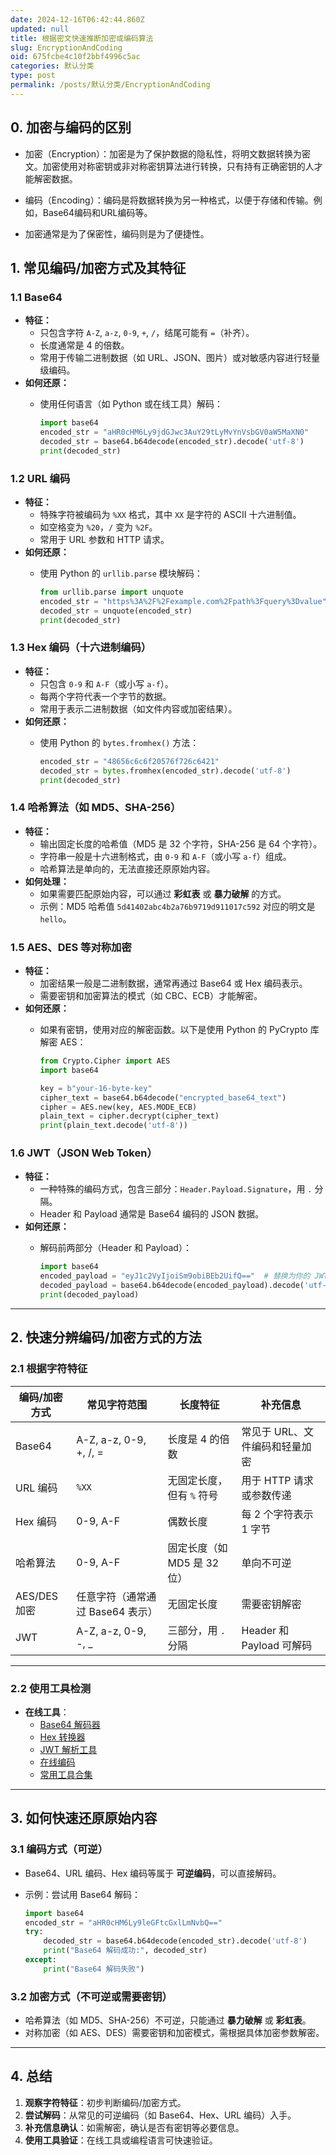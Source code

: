 ```yaml
---
date: 2024-12-16T06:42:44.860Z
updated: null
title: 根据密文快速推断加密或编码算法
slug: EncryptionAndCoding
oid: 675fcbe4c10f2bbf4996c5ac
categories: 默认分类
type: post
permalink: /posts/默认分类/EncryptionAndCoding
---
```



## **0. 加密与编码的区别**

- 加密（Encryption）：加密是为了保护数据的隐私性，将明文数据转换为密文。加密使用对称密钥或非对称密钥算法进行转换，只有持有正确密钥的人才能解密数据。

- 编码（Encoding）：编码是将数据转换为另一种格式，以便于存储和传输。例如，Base64编码和URL编码等。

- 加密通常是为了保密性，编码则是为了便捷性。

## **1. 常见编码/加密方式及其特征**

### **1.1 Base64**
- **特征：**
  - 只包含字符 `A-Z`, `a-z`, `0-9`, `+`, `/`，结尾可能有 `=`（补齐）。
  - 长度通常是 4 的倍数。
  - 常用于传输二进制数据（如 URL、JSON、图片）或对敏感内容进行轻量级编码。
- **如何还原：**
  - 使用任何语言（如 Python 或在线工具）解码：
    
    ```python
    import base64
    encoded_str = "aHR0cHM6Ly9jdGJwc3AuY29tLyMvYnVsbGV0aW5MaXN0"
    decoded_str = base64.b64decode(encoded_str).decode('utf-8')
    print(decoded_str)
    ```

### **1.2 URL 编码**
- **特征：**
  - 特殊字符被编码为 `%XX` 格式，其中 `XX` 是字符的 ASCII 十六进制值。
  - 如空格变为 `%20`，`/` 变为 `%2F`。
  - 常用于 URL 参数和 HTTP 请求。
- **如何还原：**
  - 使用 Python 的 `urllib.parse` 模块解码：
 
    ```python
    from urllib.parse import unquote
    encoded_str = "https%3A%2F%2Fexample.com%2Fpath%3Fquery%3Dvalue"
    decoded_str = unquote(encoded_str)
    print(decoded_str)
    ```

### **1.3 Hex 编码（十六进制编码）**
- **特征：**
  - 只包含 `0-9` 和 `A-F`（或小写 `a-f`）。
  - 每两个字符代表一个字节的数据。
  - 常用于表示二进制数据（如文件内容或加密结果）。
- **如何还原：**
  - 使用 Python 的 `bytes.fromhex()` 方法：
  
    ```python
    encoded_str = "48656c6c6f20576f726c6421"
    decoded_str = bytes.fromhex(encoded_str).decode('utf-8')
    print(decoded_str)
    ```

### **1.4 哈希算法（如 MD5、SHA-256）**
- **特征：**
  - 输出固定长度的哈希值（MD5 是 32 个字符，SHA-256 是 64 个字符）。
  - 字符串一般是十六进制格式，由 `0-9` 和 `A-F`（或小写 `a-f`）组成。
  - 哈希算法是单向的，无法直接还原原始内容。
- **如何处理：**
  - 如果需要匹配原始内容，可以通过 **彩虹表** 或 **暴力破解** 的方式。
  - 示例：MD5 哈希值 `5d41402abc4b2a76b9719d911017c592` 对应的明文是 `hello`。

### **1.5 AES、DES 等对称加密**
- **特征：**
  - 加密结果一般是二进制数据，通常再通过 Base64 或 Hex 编码表示。
  - 需要密钥和加密算法的模式（如 CBC、ECB）才能解密。
- **如何还原：**
  - 如果有密钥，使用对应的解密函数。以下是使用 Python 的 PyCrypto 库解密 AES：
  
    ```python
    from Crypto.Cipher import AES
    import base64

    key = b"your-16-byte-key"
    cipher_text = base64.b64decode("encrypted_base64_text")
    cipher = AES.new(key, AES.MODE_ECB)
    plain_text = cipher.decrypt(cipher_text)
    print(plain_text.decode('utf-8'))
    ```

### **1.6 JWT（JSON Web Token）**
- **特征：**
  - 一种特殊的编码方式，包含三部分：`Header.Payload.Signature`，用 `.` 分隔。
  - Header 和 Payload 通常是 Base64 编码的 JSON 数据。
- **如何还原：**
  - 解码前两部分（Header 和 Payload）：
 
    ```python
    import base64
    encoded_payload = "eyJ1c2VyIjoiSm9obiBEb2UifQ=="  # 替换为你的 JWT 中间部分
    decoded_payload = base64.b64decode(encoded_payload).decode('utf-8')
    print(decoded_payload)
    ```

---

## **2. 快速分辨编码/加密方式的方法**

### **2.1 根据字符特征**
| **编码/加密方式** | **常见字符范围** | **长度特征**                | **补充信息**                     |
|-------------------|-----------------|----------------------------|----------------------------------|
| Base64            | A-Z, a-z, 0-9, +, /, = | 长度是 4 的倍数            | 常见于 URL、文件编码和轻量加密 |
| URL 编码          | `%XX`           | 无固定长度，但有 `%` 符号  | 用于 HTTP 请求或参数传递       |
| Hex 编码          | 0-9, A-F        | 偶数长度                   | 每 2 个字符表示 1 字节         |
| 哈希算法          | 0-9, A-F        | 固定长度（如 MD5 是 32 位） | 单向不可逆                    |
| AES/DES 加密      | 任意字符（通常通过 Base64 表示） | 无固定长度                 | 需要密钥解密                  |
| JWT               | A-Z, a-z, 0-9, -, _ | 三部分，用 `.` 分隔        | Header 和 Payload 可解码       |

---

### **2.2 使用工具检测**
- **在线工具**：
  - [Base64 解码器](https://www.base64decode.org/)
  - [Hex 转换器](https://www.rapidtables.com/convert/number/hex-to-ascii.html)
  - [JWT 解析工具](https://jwt.io/)
  - [在线编码](https://www.sojson.com/base64.html)
  - [常用工具合集](https://www.bejson.com/)

---

## **3. 如何快速还原原始内容**

### **3.1 编码方式（可逆）**
- Base64、URL 编码、Hex 编码等属于 **可逆编码**，可以直接解码。
- 示例：尝试用 Base64 解码：
  
  ```python
  import base64
  encoded_str = "aHR0cHM6Ly9leGFtcGxlLmNvbQ=="
  try:
      decoded_str = base64.b64decode(encoded_str).decode('utf-8')
      print("Base64 解码成功:", decoded_str)
  except:
      print("Base64 解码失败")
  ```

### **3.2 加密方式（不可逆或需要密钥）**
- 哈希算法（如 MD5、SHA-256）不可逆，只能通过 **暴力破解** 或 **彩虹表**。
- 对称加密（如 AES、DES）需要密钥和加密模式，需根据具体加密参数解密。

---

## **4. 总结**
1. **观察字符特征**：初步判断编码/加密方式。
2. **尝试解码**：从常见的可逆编码（如 Base64、Hex、URL 编码）入手。
3. **补充信息确认**：如需解密，确认是否有密钥等必要信息。
4. **使用工具验证**：在线工具或编程语言可快速验证。